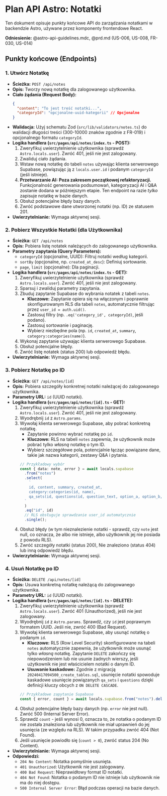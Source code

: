# Plan API Astro: Notatki

Ten dokument opisuje punkty końcowe API do zarządzania notatkami w backendzie Astro, używane przez komponenty frontendowe React.

**Odniesienie:** @astro-api-guidelines.mdc, @prd.md (US-006, US-008, FR-030, US-014)

## Punkty końcowe (Endpoints)

### 1. Utwórz Notatkę

- **Ścieżka:** `POST /api/notes`
- **Opis:** Tworzy nową notatkę dla zalogowanego użytkownika.
- **Ciało żądania (Request Body):**
  ```json
  {
    "content": "To jest treść notatki...",
    "categoryId": "opcjonalne-uuid-kategorii" // Opcjonalne
  }
  ```
- **Walidacja:** Użyj schematu Zod (`src/lib/validators/notes.ts`) do walidacji długości treści (300-10000 znaków zgodnie z FR-019) i opcjonalnego formatu `categoryId`.
- **Logika handlera (`src/pages/api/notes/index.ts` - POST):**
  1.  Zweryfikuj uwierzytelnienie użytkownika (sprawdź `Astro.locals.user`). Zwróć 401, jeśli nie jest zalogowany.
  2.  Zwaliduj ciało żądania.
  3.  Wstaw nową notatkę do tabeli `notes` używając klienta serwerowego Supabase, powiązując ją z `locals.user.id` i podanym `categoryId` (jeśli istnieje).
  4.  **Przetwarzanie AI:** **Poza zakresem początkowej refaktoryzacji.** Funkcjonalność generowania podsumowań, kategoryzacji AI i Q&A zostanie dodana w późniejszym etapie. Ten endpoint na razie _tylko_ zapisuje notatkę w bazie danych.
  5.  Obsłuż potencjalne błędy bazy danych.
  6.  Zwróć podstawowe dane utworzonej notatki (np. ID) ze statusem 201.
- **Uwierzytelnianie:** Wymaga aktywnej sesji.

### 2. Pobierz Wszystkie Notatki (dla Użytkownika)

- **Ścieżka:** `GET /api/notes`
- **Opis:** Pobiera listę notatek należących do zalogowanego użytkownika.
- **Parametry zapytania (Query Parameters):**
  - `categoryId` (opcjonalne, UUID): Filtruj notatki według kategorii.
  - `sortBy` (opcjonalne, np. `created_at_desc`): Definiuj sortowanie.
  - `page`, `limit` (opcjonalne): Dla paginacji.
- **Logika handlera (`src/pages/api/notes/index.ts` - GET):**
  1.  Zweryfikuj uwierzytelnienie użytkownika (sprawdź `Astro.locals.user`). Zwróć 401, jeśli nie jest zalogowany.
  2.  Sparsuj i zwaliduj parametry zapytania.
  3.  Zbuduj zapytanie Supabase do wybrania notatek z tabeli `notes`.
      - **Kluczowe:** Zapytanie opiera się na włączonym i poprawnie skonfigurowanym RLS dla tabeli `notes`, automatycznie filtrując przez `user_id = auth.uid()`.
      - Zastosuj filtry (np. `.eq('category_id', categoryId)`, jeśli podano).
      - Zastosuj sortowanie i paginację.
      - Wybierz niezbędne pola (np. `id`, `created_at`, `summary`, `category:categories(name)`).
  4.  Wykonaj zapytanie używając klienta serwerowego Supabase.
  5.  Obsłuż potencjalne błędy.
  6.  Zwróć listę notatek (status 200) lub odpowiedź błędu.
- **Uwierzytelnianie:** Wymaga aktywnej sesji.

### 3. Pobierz Notatkę po ID

- **Ścieżka:** `GET /api/notes/[id]`
- **Opis:** Pobiera szczegóły konkretnej notatki należącej do zalogowanego użytkownika.
- **Parametry URL:** `id` (UUID notatki).
- **Logika handlera (`src/pages/api/notes/[id].ts` - GET):**
  1.  Zweryfikuj uwierzytelnienie użytkownika (sprawdź `Astro.locals.user`). Zwróć 401, jeśli nie jest zalogowany.
  2.  Wyodrębnij `id` z `Astro.params`.
  3.  Wywołaj klienta serwerowego Supabase, aby pobrać konkretną notatkę.
      - Zapytanie powinno wybrać notatkę po `id`.
      - **Kluczowe:** RLS na tabeli `notes` zapewnia, że użytkownik może pobrać tylko _własną_ notatkę o tym ID.
      - Wybierz szczegółowe pola, potencjalnie łącząc powiązane dane, takie jak nazwa kategorii, zestawy Q&A i pytania.
      ```typescript
      // Przykładowy wybór
      const { data: note, error } = await locals.supabase
        .from("notes")
        .select(
          `
          id, content, summary, created_at,
          category:categories(id, name),
          qa_sets(id, questions(id, question_text, option_a, option_b, option_c, option_d, correct_option))
        `
        )
        .eq("id", id)
        // RLS obsługuje sprawdzanie user_id automatycznie
        .single();
      ```
  4.  Obsłuż błędy (w tym nieznalezienie notatki - sprawdź, czy `note` jest null, co oznacza, że albo nie istnieje, albo użytkownik jej nie posiada z powodu RLS).
  5.  Zwróć szczegóły notatki (status 200), Nie znaleziono (status 404) lub inną odpowiedź błędu.
- **Uwierzytelnianie:** Wymaga aktywnej sesji.

### 4. Usuń Notatkę po ID

- **Ścieżka:** `DELETE /api/notes/[id]`
- **Opis:** Usuwa konkretną notatkę należącą do zalogowanego użytkownika.
- **Parametry URL:** `id` (UUID notatki).
- **Logika handlera (`src/pages/api/notes/[id].ts` - DELETE):**
  1.  Zweryfikuj uwierzytelnienie użytkownika (sprawdź `Astro.locals.user`). Zwróć 401 (Unauthorized), jeśli nie jest zalogowany.
  2.  Wyodrębnij `id` z `Astro.params`. Sprawdź, czy `id` jest poprawnym formatem UUID. Jeśli nie, zwróć 400 (Bad Request).
  3.  Wywołaj klienta serwerowego Supabase, aby usunąć notatkę o podanym `id`.
      - **Kluczowe:** RLS (Row Level Security) skonfigurowane na tabeli `notes` automatycznie zapewnia, że użytkownik może usunąć tylko _własną_ notatkę. Zapytanie `DELETE` zakończy się niepowodzeniem lub nie usunie żadnych wierszy, jeśli użytkownik nie jest właścicielem notatki o danym ID.
      - **Usuwanie kaskadowe:** Zgodnie z migracją `20240417094500_create_tables.sql`, usunięcie notatki spowoduje kaskadowe usunięcie powiązanych `qa_sets` i `questions` dzięki definicji kluczy obcych z `ON DELETE CASCADE`.
      ```typescript
      // Przykładowe zapytanie Supabase
      const { error, count } = await locals.supabase.from("notes").delete().eq("id", id); // RLS zajmie się sprawdzeniem user_id
      ```
  4.  Obsłuż potencjalne błędy bazy danych (np. `error` nie jest null). Zwróć 500 (Internal Server Error).
  5.  Sprawdź `count` - jeśli wynosi 0, oznacza to, że notatka o podanym ID nie została znaleziona lub użytkownik nie miał uprawnień do jej usunięcia (ze względu na RLS). W takim przypadku zwróć 404 (Not Found).
  6.  Jeśli usunięcie powiodło się (`count > 0`), zwróć status 204 (No Content).
- **Uwierzytelnianie:** Wymaga aktywnej sesji.
- **Odpowiedzi:**
  - `204 No Content`: Notatka pomyślnie usunięta.
  - `401 Unauthorized`: Użytkownik nie jest zalogowany.
  - `400 Bad Request`: Nieprawidłowy format ID notatki.
  - `404 Not Found`: Notatka o podanym ID nie istnieje lub użytkownik nie ma do niej dostępu.
  - `500 Internal Server Error`: Błąd podczas operacji na bazie danych.
